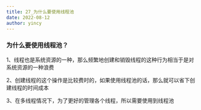 ```yaml
---
title: 27_为什么要使用线程池
date: 2022-08-12
author: yincy
---
```


### 为什么要使用线程池？

1、线程也是系统资源的一种，那么频繁地创建和销毁线程的这种行为相当于是对系统资源的一种浪费

2、创建线程的这个操作是比较费时的，如果使用线程池的话，那么就可以省下创建线程的时间成本

3、在多线程情况下，为了更好的管理各个线程，所以需要使用到线程池